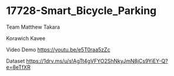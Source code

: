 # 17728-Smart_Bicycle_Parking

Team
Matthew Takara

Korawich Kavee

Video Demo
https://youtu.be/e5T0raa5zZc

Dataset
https://1drv.ms/u/s!AgTt4gVFYO2ShNkyJmN8jCs9YiEY-Q?e=8eTfXR
